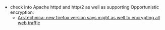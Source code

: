 - check into Apache httpd and http/2 as well as supporting Opportunistic encryption:
    * [ArsTechnica: new firefox version says might as well to encrypting all web traffic](http://arstechnica.com/security/2015/04/new-firefox-version-says-might-as-well-to-encrypting-all-web-traffic/)

